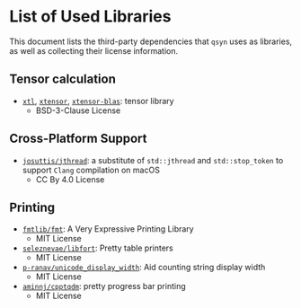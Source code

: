# List of Used Libraries
This document lists the third-party dependencies that `qsyn` uses as libraries, as well as collecting their license information.
## Tensor calculation
- [`xtl`](https://github.com/xtensor-stack/xtl), [`xtensor`](https://github.com/xtensor-stack/xtensor), [`xtensor-blas`](https://github.com/xtensor-stack/xtensor-blas): tensor library
    - BSD-3-Clause License

## Cross-Platform Support
- [`josuttis/jthread`](https://github.com/josuttis/jthread/tree/master): a substitute of `std::jthread` and `std::stop_token` to support `Clang` compilation on macOS
    - CC By 4.0 License

## Printing
- [`fmtlib/fmt`](https://github.com/fmtlib/fmt): A Very Expressive Printing Library
    - MIT License
- [`seleznevae/libfort`](https://github.com/seleznevae/libfort): Pretty table printers
    - MIT License
- [`p-ranav/unicode_display_width`](https://github.com/p-ranav/unicode_display_width): Aid counting string display width
    - MIT License
- [`aminnj/cpptqdm`](https://github.com/aminnj/cpptqdm/tree/04c733fd38cdc1763d7bc19f8ff3a8fb6e95e2e9): pretty progress bar printing
    - MIT License